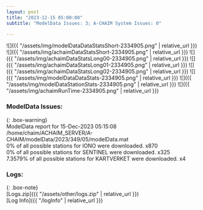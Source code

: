 ```yaml
---
layout: post
title: "2023-12-15 05:00:00"
subtitle: "ModelData Issues: 3; A-CHAIM System Issues: 0"

---
```


![]({{ "/assets/img/modelDataDataStatsShort-2334905.png" | relative_url }})
![]({{ "/assets/img/achaimDataStatsShort-2334905.png" | relative_url }})
![]({{ "/assets/img/achaimDataStatsLong00-2334905.png" | relative_url }})
![]({{ "/assets/img/achaimDataStatsLong01-2334905.png" | relative_url }})
![]({{ "/assets/img/achaimDataStatsLong02-2334905.png" | relative_url }})
![]({{ "/assets/img/modelDataDataStats-2334905.png" | relative_url }})
![]({{ "/assets/img/modelDataStationStats-2334905.png" | relative_url }})
![]({{ "/assets/img/achaimRunTime-2334905.png" | relative_url }})


### ModelData Issues:  
  
{: .box-warning}  
 ModelData report for 15-Dec-2023 05:15:08   
 /home/chaim/ACHAIM_SERVER/A-CHAIM/modelData/2023/349/05/modelData.mat   
 0% of all possible stations for IONO were downloaded. x870   
 0% of all possible stations for SENTINEL were downloaded. x325   
 7.3579% of all possible stations for KARTVERKET were downloaded. x4   
  


### Logs:  
  
{: .box-note}  
[Logs.zip]({{ "/assets/other/logs.zip" | relative_url }})  
[Log Info]({{ "/logInfo" | relative_url }})  
